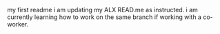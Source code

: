 my first readme
i am updating my ALX READ.me as instructed. i am currently learning how to work on the same branch if working with a co-worker.
